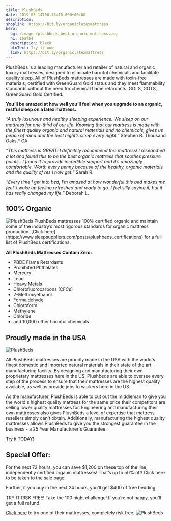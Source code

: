 ```yaml
---
title: PlushBeds
date: 2019-05-14T08:46:10.000+00:00
description:
shoplink: https://bit.ly/organiclatexmattress
hero:
  bg: /images/plushbeds_best_organic_mattress.png
  h1: 1bafb4
  description: black
  btnText: Try it now
  link: https://bit.ly/organiclatexmattress
---
```



PlushBeds is a leading manufacturer and retailer of natural and organic luxury mattresses, designed to eliminate harmful chemicals and facilitate quality sleep. All of PlushBeds mattresses are made with toxin-free materials; certified with GreenGuard Gold status and they meet flammability standards without the need for chemical flame retardants. GOLS, GOTS, GreenGuard Gold Certified.

**You’ll be amazed at how well you’ll feel when you upgrade to an organic, restful sleep on a latex mattress.**

<!-- Add icon library -->
<link rel="stylesheet" href="https://cdnjs.cloudflare.com/ajax/libs/font-awesome/4.7.0/css/font-awesome.min.css">

<span class="fa fa-star checked"></span>
<span class="fa fa-star checked"></span>
<span class="fa fa-star checked"></span>
<span class="fa fa-star checked"></span>
<span class="fa fa-star checked"></span> *“A truly luxurious and healthy sleeping experience. We sleep on our mattress for one-third of our life. Knowing that our mattress is made with the finest quality organic and natural materials and no chemicals, gives us peace of mind and the best night’s sleep every night.”* Stephen B. Thousand Oaks,* CA

<span class="fa fa-star checked"></span>
<span class="fa fa-star checked"></span>
<span class="fa fa-star checked"></span>
<span class="fa fa-star checked"></span>
<span class="fa fa-star checked"></span> *“This mattress is GREAT! I definitely recommend this mattress! I researched a lot and found this to be the best organic mattress that soothes pressure points.. I found it to provide incredible support and it’s amazingly comfortable. Worth every penny because of the healthy, organic materials and the quality of res I now get.”* Sarah R.

<span class="fa fa-star checked"></span>
<span class="fa fa-star checked"></span>
<span class="fa fa-star checked"></span>
<span class="fa fa-star checked"></span>
<span class="fa fa-star checked"></span> *“Every time I get into bed, I’m amazed at how wonderful this bed makes me feel. I wake up feeling refreshed and ready to go. I feel silly saying it, but it has really changed my life.”* Deborah L.

## 100% Organic
<img src="https://www.plushbeds.com/assets/images/images_aboutus/IMG_02.jpg" alt="PlushBeds" class="TextWrapRight"> 
PlushBeds mattresses 100% certified organic and maintain some of the industry’s most rigorous standards for organic mattress production. [Click here](https://www.sleepsuppliers.com/posts/plushbeds_certifications) for a full list of PlushBeds certifications. 


**All PlushBeds Mattresses Contain Zero:**

 - PBDE Flame Retardants 
 - Prohibited Phthalates 
 - Mercury 
 - Lead 
 - Heavy Metals
 - Chlorofluorocarbons (CFCs) 
 - 2-Methoxyethanol 
 - Formaldehyde 
 - Chloroform
 - Methylene 
 - Chloride 
 - and 10,000 other harmful chemicals

## Proudly made in the USA
<img src="https://www.plushbeds.com/assets/images/images_certifications/Certifications_15.jpg" alt="PlushBeds" class="TextWrapLeft"> 

All PlushBeds mattresses are proudly made in the USA with the world's finest domestic and imported natural materials in their state of the art manufacturing facility. By designing and manufacturing their own proprietary mattresses here in the US, Plushbeds are able to oversee every step of the process to ensure that their mattresses are the highest quality available, as well as provide jobs to workers here in the US.

As the manufacturer, PlushBeds is able to cut out the middleman to give you the world's highest quality mattress for the same price their competitors are selling lower quality mattresses for. Engineering and manufacturing their own mattresses also gives PlushBeds a level of expertise that mattress resellers simply can't obtain. Additionally, manufacturing the highest quality mattresses allows PlushBeds to give you the strongest guarantee in the business - a 25 Year Manufacturer's Guarantee.

[Try it TODAY!](bit.ly/organiclatexmattress)

## Special Offer:
For the next 72 hours, you can save $1,200 on these top of the line, independently certified organic mattresses! That’s up to 50% off! Click here to be taken to the sale page:

Further, if you buy in the next 24 hours, you’ll get $400 of free bedding.

TRY IT RISK FREE! Take the 100 night challenge! If you’re not happy, you’ll get a full refund.

[Click here](bit.ly/organiclatexmattress) to try one of their mattresses, completely risk free.
<img src="https://www.plushbeds.com/assets/images/images_aboutus/IMG_06.jpg" alt="PlushBeds" class="responsive"> 
